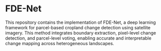 # FDE-Net
This repository contains the implementation of FDE-Net, a deep learning framework for parcel-based cropland change detection using satellite imagery. This method integrates boundary extraction, pixel-level change detection, and parcel-level voting, enabling accurate and interpretable change mapping across heterogeneous landscapes.
